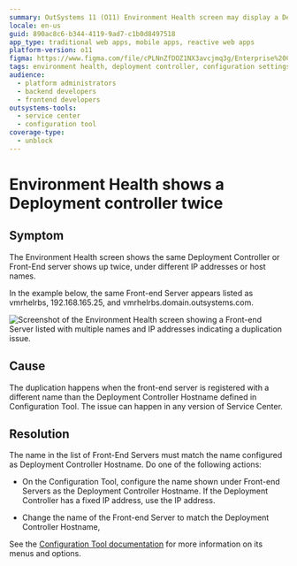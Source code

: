 ```yaml
---
summary: OutSystems 11 (O11) Environment Health screen may display a Deployment Controller twice due to mismatched names in configuration settings.
locale: en-us
guid: 890ac8c6-b344-4119-9ad7-c1b0d8497518
app_type: traditional web apps, mobile apps, reactive web apps
platform-version: o11
figma: https://www.figma.com/file/cPLNnZfDOZ1NX3avcjmq3g/Enterprise%20Customers?node-id=3213:288
tags: environment health, deployment controller, configuration settings, service center, outsystems platform
audience:
  - platform administrators
  - backend developers
  - frontend developers
outsystems-tools:
  - service center
  - configuration tool
coverage-type:
  - unblock
---
```


# Environment Health shows a Deployment controller twice

## Symptom

The Environment Health screen shows the same Deployment Controller or Front-End server shows up twice, under different IP addresses or host names.

In the example below, the same Front-end Server appears listed as vmrhelrbs, 192.168.165.25, and vmrhelrbs.domain.outsystems.com.

![Screenshot of the Environment Health screen showing a Front-end Server listed with multiple names and IP addresses indicating a duplication issue.](images/env-deploy-controller-twice_0.png "Environment Health Screen Duplication Issue")

## Cause

The duplication happens when the front-end server is registered with a different name than the Deployment Controller Hostname defined in Configuration Tool. The issue can happen in any version of Service Center.

## Resolution

The name in the list of Front-End Servers must match the name configured as Deployment Controller Hostname. Do one of the following actions:

* On the Configuration Tool, configure the name shown under Front-end Servers as the Deployment Controller Hostname. If the Deployment Controller has a fixed IP address, use the IP address.

* Change the name of the Front-end Server to match the Deployment Controller Hostname,


See the [Configuration Tool documentation](https://success.outsystems.com/Documentation/11/Reference/Configuration_Tool) for more information on its menus and options.

